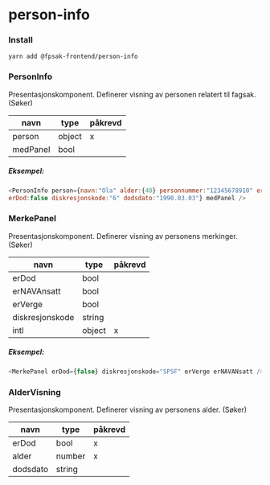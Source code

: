 # person-info

### Install
```
yarn add @fpsak-frontend/person-info
```

### PersonInfo
 Presentasjonskomponent. Definerer visning av personen relatert til fagsak. (Søker)

| navn     | type   | påkrevd |
|----------|--------|---------|
| person    | object   |    x    |
| medPanel    | bool |      |

 ##### Eksempel:
 ```js
 <PersonInfo person={navn:"Ola" alder:{40} personnummer:"12345678910" erKvinne:false
 erDod:false diskresjonskode:"6" dodsdato:"1990.03.03"} medPanel />
```

### MerkePanel
Presentasjonskomponent. Definerer visning av personens merkinger. (Søker)

| navn     | type   | påkrevd |
|----------|--------|---------|
| erDod    | bool   |        |
| erNAVAnsatt | bool |        |
| erVerge | bool    |        |
| diskresjonskode | string  |        |
| intl | object |   x     |

##### Eksempel:
```js
<MerkePanel erDod={false} diskresjonskode="SPSF" erVerge erNAVANsatt />
```

### AlderVisning
Presentasjonskomponent. Definerer visning av personens alder. (Søker)

| navn     | type   | påkrevd |
|----------|--------|---------|
| erDod    | bool   |    x    |
| alder    | number |    x    |
| dodsdato | string |         |
